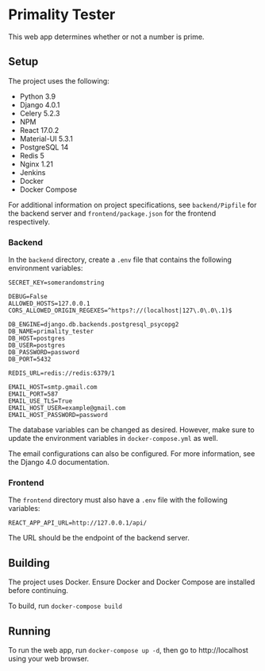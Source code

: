 # Primality Tester
This web app determines whether or not a number is prime. 


## Setup
The project uses the following:
- Python 3.9
- Django 4.0.1
- Celery 5.2.3
- NPM
- React 17.0.2
- Material-UI 5.3.1
- PostgreSQL 14
- Redis 5
- Nginx 1.21
- Jenkins
- Docker
- Docker Compose

For additional information on project specifications, see 
```backend/Pipfile``` for the backend server and 
```frontend/package.json``` for the frontend respectively.


### Backend
In the ```backend``` directory, create a ```.env``` file 
that contains the following environment variables:

```
SECRET_KEY=somerandomstring

DEBUG=False
ALLOWED_HOSTS=127.0.0.1
CORS_ALLOWED_ORIGIN_REGEXES=^https?://(localhost|127\.0\.0\.1)$

DB_ENGINE=django.db.backends.postgresql_psycopg2
DB_NAME=primality_tester
DB_HOST=postgres
DB_USER=postgres
DB_PASSWORD=password
DB_PORT=5432

REDIS_URL=redis://redis:6379/1

EMAIL_HOST=smtp.gmail.com
EMAIL_PORT=587
EMAIL_USE_TLS=True
EMAIL_HOST_USER=example@gmail.com
EMAIL_HOST_PASSWORD=password
```

The database variables can be changed as desired. 
However, make sure to update the environment variables in 
```docker-compose.yml``` as well.

The email configurations can also be configured. 
For more information, see the Django 4.0 documentation.


### Frontend
The ```frontend``` directory must also have a ```.env``` file 
with the following variables:
```
REACT_APP_API_URL=http://127.0.0.1/api/
```
The URL should be the endpoint of the backend server.


## Building
The project uses Docker. Ensure Docker and Docker Compose are installed 
before continuing.

To build, run ```docker-compose build```


## Running
To run the web app, run ```docker-compose up -d```, then 
go to http://localhost using your web browser.
